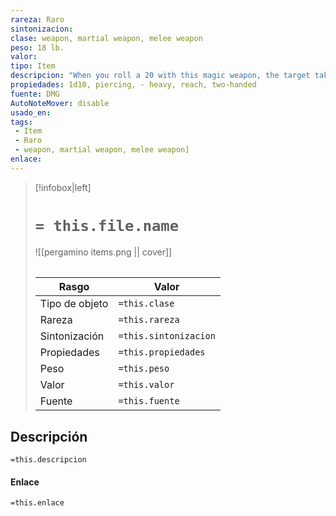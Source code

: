 ```yaml
---
rareza: Raro
sintonizacion: 
clase: weapon, martial weapon, melee weapon
peso: 18 lb.
valor: 
tipo: Item
descripcion: "When you roll a 20 with this magic weapon, the target takes an extra 7 piercing damage.Note: According to the SRD, it is an extra 2d6 piercing damage, although this is incorrect. Heavy. Creatures that are Small or Tiny have disadvantage on attack rolls with heavy weapons. A heavy weapon&#x27;s size and bulk make it too large for a Small or Tiny creature to use effectively. Reach. This weapon adds 5 feet to your reach when you attack with it. This property also determines your reach for opportunity attacks with a reach weapon. Two-Handed. This weapon requires two hands to use. This property is relevant only when you attack with the weapon, not when you simply hold it."
propiedades: 1d10, piercing, - heavy, reach, two-handed
fuente: DMG
AutoNoteMover: disable
usado_en:  
tags: 
 - Item
 - Raro
 - weapon, martial weapon, melee weapon]
enlace: 
---
```


> [!infobox|left]
>  # `= this.file.name`
> ![[pergamino items.png || cover]]
> ######   
> |Rasgo | Valor |
> | --- | --- |
> | Tipo de objeto| `=this.clase`|
>  | Rareza| `=this.rareza`|
> | Sintonización | `=this.sintonizacion` |
> | Propiedades | `=this.propiedades` |
>  | Peso | `=this.peso` |
> | Valor | `=this.valor` |
> | Fuente | `=this.fuente` |


## Descripción
`=this.descripcion`

#### Enlace
`=this.enlace`